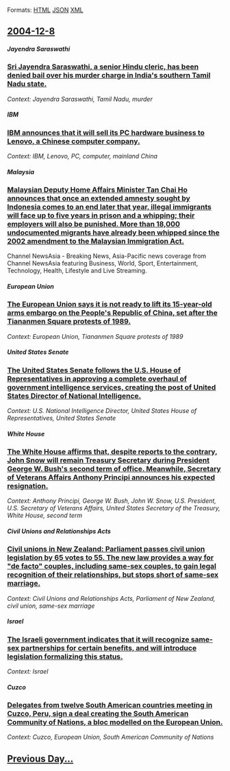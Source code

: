 
Formats: [HTML](2004/12/8/index.html)  [JSON](2004/12/8/index.json)  [XML](2004/12/8/index.xml)  

## [2004-12-8](/news/2004/12/8/index.md)

##### Jayendra Saraswathi
### [ Sri Jayendra Saraswathi, a senior Hindu cleric, has been denied bail over his murder charge in India's southern Tamil Nadu state. ](/news/2004/12/8/sri-jayendra-saraswathi-a-senior-hindu-cleric-has-been-denied-bail-over-his-murder-charge-in-india-s-southern-tamil-nadu-state.md)
_Context: Jayendra Saraswathi, Tamil Nadu, murder_

##### IBM
### [ IBM announces that it will sell its PC hardware business to Lenovo, a Chinese computer company. ](/news/2004/12/8/ibm-announces-that-it-will-sell-its-pc-hardware-business-to-lenovo-a-chinese-computer-company.md)
_Context: IBM, Lenovo, PC, computer, mainland China_

##### Malaysia
### [ Malaysian Deputy Home Affairs Minister Tan Chai Ho announces that once an extended amnesty sought by Indonesia comes to an end later that year, illegal immigrants will face up to five years in prison and a whipping; their employers will also be punished. More than 18,000 undocumented migrants have already been whipped since the 2002 amendment to the Malaysian Immigration Act. ](/news/2004/12/8/malaysian-deputy-home-affairs-minister-tan-chai-ho-announces-that-once-an-extended-amnesty-sought-by-indonesia-comes-to-an-end-later-that-y.md)
Channel NewsAsia - Breaking News, Asia-Pacific news coverage from Channel NewsAsia featuring Business, World, Sport, Entertainment, Technology, Health, Lifestyle and Live Streaming.

##### European Union
### [ The European Union says it is not ready to lift its 15-year-old arms embargo on the People's Republic of China, set after the Tiananmen Square protests of 1989. ](/news/2004/12/8/the-european-union-says-it-is-not-ready-to-lift-its-15-year-old-arms-embargo-on-the-people-s-republic-of-china-set-after-the-tiananmen-squ.md)
_Context: European Union, Tiananmen Square protests of 1989_

##### United States Senate
### [ The United States Senate follows the U.S. House of Representatives in approving a complete overhaul of government intelligence services, creating the post of United States Director of National Intelligence. ](/news/2004/12/8/the-united-states-senate-follows-the-u-s-house-of-representatives-in-approving-a-complete-overhaul-of-government-intelligence-services-cr.md)
_Context: U.S. National Intelligence Director, United States House of Representatives, United States Senate_

##### White House
### [ The White House affirms that, despite reports to the contrary, John Snow will remain Treasury Secretary during President George W. Bush's second term of office. Meanwhile, Secretary of Veterans Affairs Anthony Principi announces his expected resignation. ](/news/2004/12/8/the-white-house-affirms-that-despite-reports-to-the-contrary-john-snow-will-remain-treasury-secretary-during-president-george-w-bush-s-s.md)
_Context: Anthony Principi, George W. Bush, John W. Snow, U.S. President, U.S. Secretary of Veterans Affairs, United States Secretary of the Treasury, White House, second term_

##### Civil Unions and Relationships Acts
### [ Civil unions in New Zealand: Parliament passes civil union legislation by 65 votes to 55. The new law provides a way for "de facto" couples, including same-sex couples, to gain legal recognition of their relationships, but stops short of same-sex marriage. ](/news/2004/12/8/civil-unions-in-new-zealand-parliament-passes-civil-union-legislation-by-65-votes-to-55-the-new-law-provides-a-way-for-de-facto-couples.md)
_Context: Civil Unions and Relationships Acts, Parliament of New Zealand, civil union, same-sex marriage_

##### Israel
### [ The Israeli government indicates that it will recognize same-sex partnerships for certain benefits, and will introduce legislation formalizing this status. ](/news/2004/12/8/the-israeli-government-indicates-that-it-will-recognize-same-sex-partnerships-for-certain-benefits-and-will-introduce-legislation-formaliz.md)
_Context: Israel_

##### Cuzco
### [ Delegates from twelve South American countries meeting in Cuzco, Peru, sign a deal creating the South American Community of Nations, a bloc modelled on the European Union. ](/news/2004/12/8/delegates-from-twelve-south-american-countries-meeting-in-cuzco-peru-sign-a-deal-creating-the-south-american-community-of-nations-a-bloc.md)
_Context: Cuzco, European Union, South American Community of Nations_

## [Previous Day...](/news/2004/12/7/index.md)

